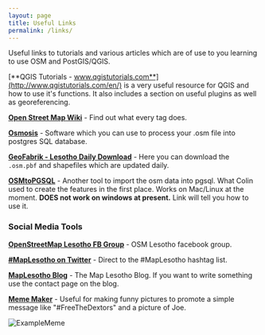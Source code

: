 ```yaml
---
layout: page
title: Useful Links
permalink: /links/
---
```


Useful links to tutorials and various articles which are of use to you learning to use OSM and PostGIS/QGIS.

[**QGIS Tutorials - www.qgistutorials.com**](http://www.qgistutorials.com/en/) is a very useful resource for QGIS and how to use it's functions. It also includes a section on useful plugins as well as georeferencing. 

[**Open Street Map Wiki**](http://wiki.openstreetmap.org) - Find out what every tag does.

[**Osmosis**](http://wiki.openstreetmap.org/wiki/Osmosis) - Software which you can use to process your .osm file into postgres SQL database.

[**GeoFabrik - Lesotho Daily Download**](http://download.geofabrik.de/africa/lesotho.html) - Here you can download the ```.osm.pbf``` and shapefiles which are updated daily. 

[**OSMtoPGSQL**](http://learnosm.org/en/osm-data/osm2pgsql/) - Another tool to import the osm data into pgsql. What Colin used to create the features in the first place. Works on Mac/Linux at the moment. **DOES not work on windows at present.** Link will tell you how to use it.

### Social Media Tools

[**OpenStreetMap Lesotho FB Group**](https://www.facebook.com/groups/1539200169678837/) - OSM Lesotho facebook group.

[**#MapLesotho on Twitter**](https://twitter.com/search?src=typd&q=%23MapLesotho) - Direct to the #MapLesotho hashtag list.

[**MapLesotho Blog**](http://maplesotho.wordpress.com) - The Map Lesotho Blog. If you want to write something use the contact page on the blog.

[**Meme Maker**](http://www.mememaker.net) - Useful for making funny pictures to promote a simple message like "#FreeTheDextors" and a picture of Joe.

![ExampleMeme](http://www.mememaker.net/static/images/memes/4051644.jpg)